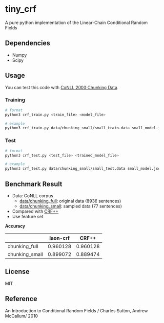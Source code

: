 # tiny_crf

A pure python implementation of the Linear-Chain Conditional Random Fields

## Dependencies

- Numpy
- Scipy

## Usage

You can test this code with [CoNLL 2000 Chunking Data](https://www.clips.uantwerpen.be/conll2000/chunking/).

### Training

```sh
# format
python3 crf_train.py <train_file> <model_file>

# example
python3 crf_train.py data/chunking_small/small_train.data small_model.json
```

### Test

```sh
# format
python3 crf_test.py <test_file> <trained_model_file>

# example
python3 crf_test.py data/chunking_small/small_test.data small_model.json
```

## Benchmark Result

- Data: CoNLL corpus
    - [data/chunking_full](https://github.com/lancifollia/tiny_crf/tree/master/data/chunking_full): original data (8936 sentences)
    - [data/chunking_small](https://github.com/lancifollia/tiny_crf/tree/master/data/chunking_small): sampled data (77 sentences)
- Compared with [CRF++](http://taku910.github.io/crfpp/)
- Use feature set

**Accuracy**

|                | laon-crf |  CRF++   |
|--------------- | -------- | -------- |
| chunking_full  | 0.960128 | 0.960128 |
| chunking_small | 0.899072 | 0.889474 |

## License
MIT

## Reference
An Introduction to Conditional Random Fields / Charles Sutton, Andrew McCallum/ 2010
